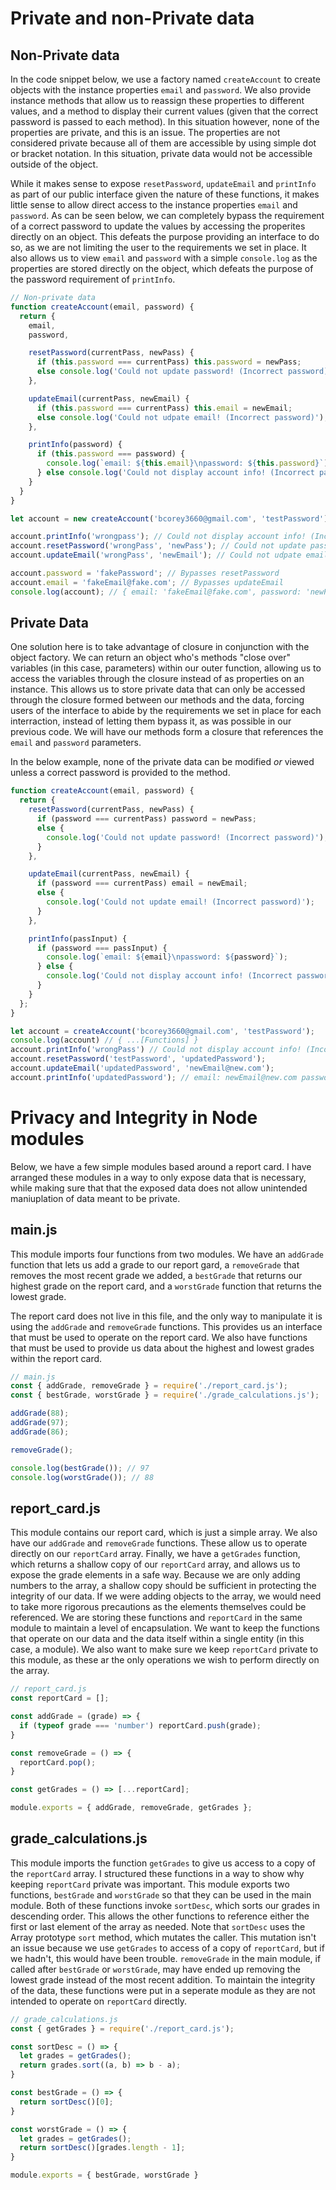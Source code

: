 # Private and non-Private data #
## Non-Private data ##
In the code snippet below, we use a factory named `createAccount` to create objects with the instance properties `email` and `password`. We also provide instance methods that allow us to reassign these properties to different values, and a method to display their current values (given that the correct password is passed to each method). In this situation however, none of the properties are private, and this is an issue. The properties are not considered private because all of them are accessible by using simple dot or bracket notation. In this situation, private data would not be accessible outside of the object.

While it makes sense to expose `resetPassword`, `updateEmail` and `printInfo` as part of our public interface given the nature of these functions, it makes little sense to allow direct access to the instance properties `email` and `password`. As can be seen below, we can completely bypass the requirement of a correct password to update the values by accessing the properites directly on an object. This defeats the purpose providing an interface to do so, as we are not limiting the user to the requirements we set in place. It also allows us to view `email` and `password` with a simple `console.log` as the properties are stored directly on the object, which defeats the purpose of the password requirement of `printInfo`.

```javascript
// Non-private data
function createAccount(email, password) {
  return {
    email,
    password,

    resetPassword(currentPass, newPass) {
      if (this.password === currentPass) this.password = newPass;
      else console.log('Could not update password! (Incorrect password)');
    },

    updateEmail(currentPass, newEmail) {
      if (this.password === currentPass) this.email = newEmail;
      else console.log('Could not udpate email! (Incorrect password)');
    },

    printInfo(password) {
      if (this.password === password) {
        console.log(`email: ${this.email}\npassword: ${this.password}`);
      } else console.log('Could not display account info! (Incorrect password)');
    }
  }
}

let account = new createAccount('bcorey3660@gmail.com', 'testPassword');

account.printInfo('wrongpass'); // Could not display account info! (Incorrect password)
account.resetPassword('wrongPass', 'newPass'); // Could not update password! (Incorrect password)
account.updateEmail('wrongPass', 'newEmail'); // Could not udpate email! (Incorrect password)

account.password = 'fakePassword'; // Bypasses resetPassword
account.email = 'fakeEmail@fake.com'; // Bypasses updateEmail
console.log(account); // { email: 'fakeEmail@fake.com', password: 'newPassword' ... [Functions]} // Bypases printInfo
```
## Private Data ##
One solution here is to take advantage of closure in conjunction with the object factory. We can return an object who's methods "close over" variables (in this case, parameters) within our outer function, allowing us to access the variables through the closure instead of as properties on an instance. This allows us to store private data that can only be accessed through the closure formed between our methods and the data, forcing users of the interface to abide by the requirements we set in place for each interraction, instead of letting them bypass it, as was possible in our previous code. We will have our methods form a closure that references the `email` and `password` parameters.

In the below example, none of the private data can be modified _or_ viewed unless a correct password is provided to the method.
```javascript
function createAccount(email, password) {
  return {
    resetPassword(currentPass, newPass) {
      if (password === currentPass) password = newPass;
      else {
        console.log('Could not update password! (Incorrect password)');
      }
    },

    updateEmail(currentPass, newEmail) {
      if (password === currentPass) email = newEmail;
      else {
        console.log('Could not update email! (Incorrect password)');
      }
    },

    printInfo(passInput) {
      if (password === passInput) {
        console.log(`email: ${email}\npassword: ${password}`);
      } else {
        console.log('Could not display account info! (Incorrect password)');
      }
    }
  };
}

let account = createAccount('bcorey3660@gmail.com', 'testPassword');
console.log(account) // { ...[Functions] }
account.printInfo('wrongPass') // Could not display account info! (Incorrect password)
account.resetPassword('testPassword', 'updatedPassword');
account.updateEmail('updatedPassword', 'newEmail@new.com');
account.printInfo('updatedPassword'); // email: newEmail@new.com password: updatedPassword
```
# Privacy and Integrity in Node modules #

Below, we have a few simple modules based around a report card. I have arranged these modules in a way to only expose data that is necessary, while making sure that that the exposed data does not allow unintended maniuplation of data meant to be private.

## main.js ##
This module imports four functions from two modules. We have an `addGrade` function that lets us add a grade to our report gard, a `removeGrade` that removes the most recent grade we added, a `bestGrade` that returns our highest grade on the report card, and a `worstGrade` function that returns the lowest grade.

The report card does not live in this file, and the only way to manipulate it is using the `addGrade` and `removeGrade` functions. This provides us an interface that must be used to operate on the report card. We also have functions that must be used to provide us data about the highest and lowest grades within the report card.

```javascript
// main.js
const { addGrade, removeGrade } = require('./report_card.js');
const { bestGrade, worstGrade } = require('./grade_calculations.js');

addGrade(88);
addGrade(97);
addGrade(86);

removeGrade();

console.log(bestGrade()); // 97
console.log(worstGrade()); // 88
```
## report_card.js ##
This module contains our report card, which is just a simple array. We also have our `addGrade` and `removeGrade` functions. These allow us to operate directly on our `reportCard` array. Finally, we have a `getGrades` function, which returns a shallow copy of our `reportCard` array, and allows us to expose the grade elements in a safe way. Because we are only adding numbers to the array, a shallow copy should be sufficient in protecting the integrity of our data. If we were adding objects to the array, we would need to take more rigorous precautions as the elements themselves could be referenced. We are storing these functions and `reportCard` in the same module to maintain a level of encapsulation. We want to keep the functions that operate on our data and the data itself within a single entity (in this case, a module). We also want to make sure we keep `reportCard` private to this module, as these ar the only operations we wish to perform directly on the array.
```javascript
// report_card.js
const reportCard = [];

const addGrade = (grade) => {
  if (typeof grade === 'number') reportCard.push(grade);
}

const removeGrade = () => {
  reportCard.pop();
}

const getGrades = () => [...reportCard];

module.exports = { addGrade, removeGrade, getGrades };
```
## grade_calculations.js ##
This module imports the function `getGrades` to give us access to a copy of the `reportCard` array. I structured these functions in a way to show why keeping `reportCard` private was important. This module exports two functions, `bestGrade` and `worstGrade` so that they can be used in the main module. Both of these functions invoke `sortDesc`, which sorts our grades in descending order. This allows the other functions to reference either the first or last element of the array as needed. Note that `sortDesc` uses the Array prototype `sort` method, which mutates the caller. This mutation isn't an issue because we use `getGrades` to access of a copy of `reportCard`, but if we hadn't, this would have been trouble. `removeGrade` in the main module, if called after `bestGrade` or `worstGrade`, may have ended up removing the lowest grade instead of the most recent addition. To maintain the integrity of the data, these functions were put in a seperate module as they are not intended to operate on `reportCard` directly. 
```javascript
// grade_calculations.js
const { getGrades } = require('./report_card.js');

const sortDesc = () => {
  let grades = getGrades();
  return grades.sort((a, b) => b - a);
}

const bestGrade = () => {
  return sortDesc()[0];
}

const worstGrade = () => {
  let grades = getGrades();
  return sortDesc()[grades.length - 1];
}

module.exports = { bestGrade, worstGrade }
```
